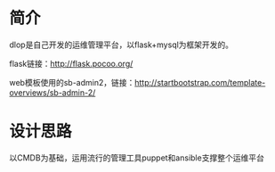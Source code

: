 # 简介
dlop是自己开发的运维管理平台，以flask+mysql为框架开发的。

flask链接：http://flask.pocoo.org/

web模板使用的sb-admin2，链接：http://startbootstrap.com/template-overviews/sb-admin-2/

# 设计思路
以CMDB为基础，运用流行的管理工具puppet和ansible支撑整个运维平台
